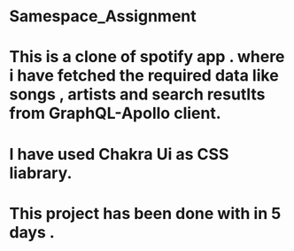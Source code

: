 # Samespace_Assignment

# This is a clone of spotify app . where i have fetched the required data like songs , artists and search resutlts from GraphQL-Apollo client.

# I have used Chakra Ui as CSS liabrary.

# This project has been done with in 5 days .
